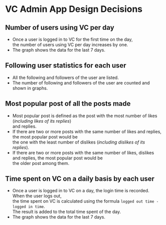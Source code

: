 # VC Admin App Design Decisions

## Number of users using VC per day

- Once a user is logged in to VC for the first time on the day,\
  the number of users using VC per day increases by one.
- The graph shows the data for the last 7 days.

## Following user statistics for each user

- All the following and followers of the user are listed.
- The number of following and followers of the user are counted and shown in graphs.

## Most popular post of all the posts made

- Most popular post is defined as the post with the most number of likes (_including likes of its replies_)\
  and replies.
- If there are two or more posts with the same number of likes and replies, the most popular post would be\
  the one with the least number of dislikes (_including dislikes of its replies_).
- If there are two or more posts with the same number of likes, dislikes and replies, the most popular post would be\
  the older post among them.

## Time spent on VC on a daily basis by each user

- Once a user is logged in to VC on a day, the login time is recorded. When the user logs out, \
  the time spent on VC is calculated using the formula `logged out time - logged in time`. \
  The result is added to the total time spent of the day.
- The graph shows the data for the last 7 days.
